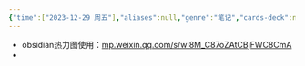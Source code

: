 ```yaml
---
{"time":["2023-12-29 周五"],"aliases":null,"genre":"笔记","cards-deck":null,"tags":null,"key":null,"dg-publish":true,"permalink":"/2 资源/书签/书签/","dgPassFrontmatter":true,"noteIcon":"","created":"2023-12-29T00:25:46.360+08:00","updated":"2023-12-29T00:27:30.000+08:00"}
---
```


- obsidian热力图使用：[mp.weixin.qq.com/s/wI8M\_C87oZAtCBjFWC8CmA](https://mp.weixin.qq.com/s/wI8M_C87oZAtCBjFWC8CmA)
- 